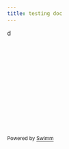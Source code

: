 ```yaml
---
title: testing doc
---
```

d

&nbsp;

&nbsp;

&nbsp;

&nbsp;

&nbsp;

&nbsp;

&nbsp;

<SwmMeta version="3.0.0" repo-id="Z2l0aHViJTNBJTNBTXlTZWNSZXBvJTNBJTNBbW9zaGlrc3dpbW0=" repo-name="MySecRepo"><sup>Powered by [Swimm](https://swimm-web-app.web.app/)</sup></SwmMeta>
